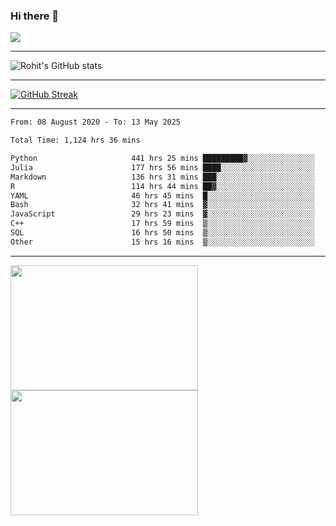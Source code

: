 ### Hi there 👋

 ![](https://komarev.com/ghpvc/?username=RohitRathore1&color=blueviolet)

<hr/>

![Rohit's GitHub stats](https://github-readme-stats.vercel.app/api?username=RohitRathore1&show_icons=true&theme=transparent)

<hr/>

[![GitHub Streak](http://github-readme-streak-stats.herokuapp.com?user=RohitRathore1&theme=dark&mode=weekly)](https://git.io/streak-stats)

<hr/>

<!--START_SECTION:waka-->

```txt
From: 08 August 2020 - To: 13 May 2025

Total Time: 1,124 hrs 36 mins

Python                     441 hrs 25 mins █████████▓░░░░░░░░░░░░░░░   39.25 %
Julia                      177 hrs 56 mins ████░░░░░░░░░░░░░░░░░░░░░   15.82 %
Markdown                   136 hrs 31 mins ███░░░░░░░░░░░░░░░░░░░░░░   12.14 %
R                          114 hrs 44 mins ██▓░░░░░░░░░░░░░░░░░░░░░░   10.20 %
YAML                       46 hrs 45 mins  █░░░░░░░░░░░░░░░░░░░░░░░░   04.16 %
Bash                       32 hrs 41 mins  ▓░░░░░░░░░░░░░░░░░░░░░░░░   02.91 %
JavaScript                 29 hrs 23 mins  ▓░░░░░░░░░░░░░░░░░░░░░░░░   02.61 %
C++                        17 hrs 59 mins  ▒░░░░░░░░░░░░░░░░░░░░░░░░   01.60 %
SQL                        16 hrs 50 mins  ▒░░░░░░░░░░░░░░░░░░░░░░░░   01.50 %
Other                      15 hrs 16 mins  ▒░░░░░░░░░░░░░░░░░░░░░░░░   01.36 %
```

<!--END_SECTION:waka-->

<hr/>

<p>
  <img src="https://wakatime.com/share/@TeAmp0is0N/3935ee43-08a3-493e-8b95-60c1f9204b15.svg" width="300" height="200">
  <img src="https://wakatime.com/share/@TeAmp0is0N/8717aacc-7340-44e0-abb1-987dc9823fcd.svg" width="300" height="200">
</p>




